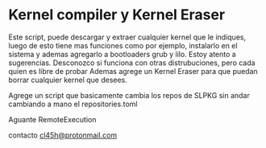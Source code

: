 # Kernel compiler y Kernel Eraser
Este script, puede descargar y extraer cualquier kernel  que le indiques, luego de esto tiene mas funciones como por ejemplo, instalarlo en el sistema y ademas agregarlo a bootloaders grub y lilo.
Estoy atento a sugerencias. 
Desconozco si funciona con otras distrubuciones, pero cada quien es libre de probar
Ademas agrege un Kernel Eraser para que puedan borrar cualquier kernel que desees.

Agrege un script que basicamente cambia los repos de SLPKG sin andar cambiando a mano el repositories.toml



Aguante RemoteExecution

contacto cl45h@protonmail.com
